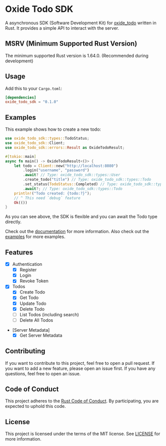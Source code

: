 # Oxide Todo SDK
A asynchronous SDK (Software Development Kit) for [oxide_todo](https://github.com/TheAwiteb/oxide_todo) written in Rust.
It provides a simple API to interact with the server.

## MSRV (Minimum Supported Rust Version)
The minimum supported Rust version is 1.64.0. (Recommended during development)

## Usage
Add this to your `Cargo.toml`:
```toml
[dependencies]
oxide_todo_sdk = "0.1.0"
```

## Examples
This example shows how to create a new todo:
```rust
use oxide_todo_sdk::types::TodoStatus;
use oxide_todo_sdk::Client;
use oxide_todo_sdk::errors::Result as OxideTodoResult;

#[tokio::main]
async fn main() -> OxideTodoResult<()> {
    let todo = Client::new("http://localhost:8080")
        .login("username", "password")
        .await? // Type: oxide_todo_sdk::types::User
        .create_todo("title") // Type: oxide_todo_sdk::types::Todo
        .set_status(TodoStatus::Completed) // Type: oxide_todo_sdk::types::Todo
        .await?; // Type: oxide_todo_sdk::types::Todo
    println!("Todo created: {todo:?}");
    // ^ This need `debug` feature
    Ok(())
}
```
As you can see above, the SDK is flexible and you can await the Todo type directly.

Check out the [documentation](https://docs.rs/oxide_todo_sdk) for more information. Also check out the [examples](https://github.com/TheAwiteb/oxide_todo_sdk/tree/master/examples) for more examples.

## Features
- [x] Authentication
    - [x] Register
    - [x] Login
    - [x] Revoke Token
- [x] Todos
    - [x] Create Todo
    - [x] Get Todo
    - [x] Update Todo
    - [X] Delete Todo
    - [ ] List Todos (including search)
    - [ ] Delete All Todos
- [Server Metadata]
    - [x] Get Server Metadata

## Contributing
If you want to contribute to this project, feel free to open a pull request. If you want to add a new feature, please open an issue first. If you have any questions, feel free to open an issue.

## Code of Conduct
This project adheres to the [Rust Code of Conduct](https://www.rust-lang.org/policies/code-of-conduct). By participating, you are expected to uphold this code.

## License
This project is licensed under the terms of the MIT license. See [LICENSE](https://github.com/TheAwiteb/oxide_todo_sdk/blob/master/LICENSE) for more information.